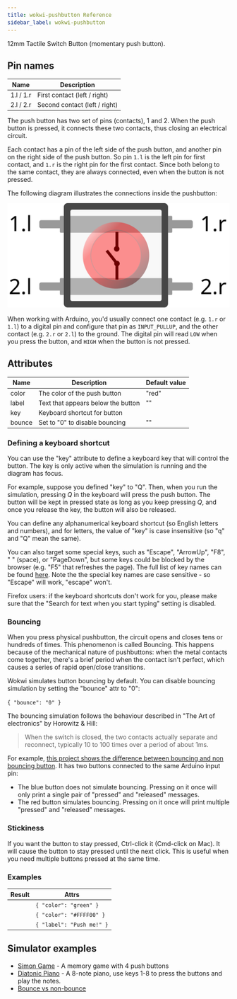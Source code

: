 ```yaml
---
title: wokwi-pushbutton Reference
sidebar_label: wokwi-pushbutton
---
```


12mm Tactile Switch Button (momentary push button).

<wokwi-pushbutton />

## Pin names

| Name      | Description                   |
| --------- | ----------------------------- |
| 1.l / 1.r | First contact (left / right)  |
| 2.l / 2.r | Second contact (left / right) |

The push button has two set of pins (contacts), 1 and 2.
When the push button is pressed, it connects these two contacts, thus closing an electrical circuit.

Each contact has a pin of the left side of the push button, and another pin on the right side of the push button.
So pin `1.l` is the left pin for first contact, and `1.r` is the right pin for the first contact. Since both belong
to the same contact, they are always connected, even when the button is not pressed.

The following diagram illustrates the connections inside the pushbutton:

![Pushbutton connection diagram](wokwi-pushbutton-diagram.svg)

When working with Arduino, you'd usually connect one contact (e.g. `1.r` or `1.l`) to a digital pin and configure
that pin as `INPUT_PULLUP`, and the other contact (e.g. `2.r` or `2.l`) to the ground. The digital pin will read
`LOW` when you press the button, and `HIGH` when the button is not pressed.

## Attributes

| Name   | Description                        | Default value |
| ------ | ---------------------------------- | ------------- |
| color  | The color of the push button       | "red"         |
| label  | Text that appears below the button | ""            |
| key    | Keyboard shortcut for button       |               |
| bounce | Set to "0" to disable bouncing     | ""            |

### Defining a keyboard shortcut

You can use the "key" attribute to define a keyboard key that will control the button.
The key is only active when the simulation is running and the diagram has focus.

For example, suppose you defined "key" to "Q". Then, when you run the simulation,
pressing _Q_ in the keyboard will press the push button. The button will be kept
in pressed state as long as you keep pressing _Q_, and once you release the key,
the button will also be released.

You can define any alphanumerical keyboard shortcut (so English letters and numbers), and for letters,
the value of "key" is case insensitive (so "q" and "Q" mean the same).

You can also target some special keys, such as "Escape", "ArrowUp", "F8", " " (space), or "PageDown", but some keys
could be blocked by the browser (e.g. "F5" that refreshes the page).
The full list of key names can be found [here](https://developer.mozilla.org/en-US/docs/Web/API/KeyboardEvent/key/Key_Values).
Note the the special key names are case sensitive - so "Escape" will work, "escape" won't.

Firefox users: if the keyboard shortcuts don't work for you, please make sure that the "Search for text when you start typing" setting is disabled.

### Bouncing

When you press physical pushbutton, the circuit opens and closes tens or hundreds of times.
This phenomenon is called Bouncing. This happens because of the mechanical nature of pushbuttons:
when the metal contacts come together, there's a brief period when the contact isn't perfect, which
causes a series of rapid open/close transitions.

Wokwi simulates button bouncing by default. You can disable bouncing simulation by setting the
"bounce" attr to "0":

`{ "bounce": "0" }`

The bouncing simulation follows the behaviour described in "The Art of electronics" by Horowitz & Hill:

> When the switch is closed, the two contacts actually separate and reconnect, typically 10 to 100
> times over a period of about 1ms.

For example, [this project shows the difference between bouncing and non bouncing button](https://wokwi.com/arduino/projects/288681423014986248). It has two buttons connected to the same Arduino input pin:

- The blue button does not simulate bouncing. Pressing on it once will only print a single pair of "pressed" and "released" messages.
- The red button simulates bouncing. Pressing on it once will print multiple "pressed" and "released" messages.

### Stickiness

If you want the button to stay pressed, Ctrl-click it (Cmd-click on Mac). It will cause the button to stay pressed until the next click.
This is useful when you need multiple buttons pressed at the same time.

### Examples

| Result                                | Attrs                     |
| ------------------------------------- | ------------------------- |
| <wokwi-pushbutton color="green" />    | `{ "color": "green" }`    |
| <wokwi-pushbutton color="#FFFF00" />  | `{ "color": "#FFFF00" }`  |
| <wokwi-pushbutton label="Push me!" /> | `{ "label": "Push me!" }` |

## Simulator examples

- [Simon Game](https://wokwi.com/arduino/libraries/demo/simon-game) - A memory game with 4 push buttons
- [Diatonic Piano](https://wokwi.com/arduino/projects/291958456169005577) - A 8-note piano, use keys 1-8 to press the buttons and play the notes.
- [Bounce vs non-bounce](https://wokwi.com/arduino/projects/288681423014986248)
